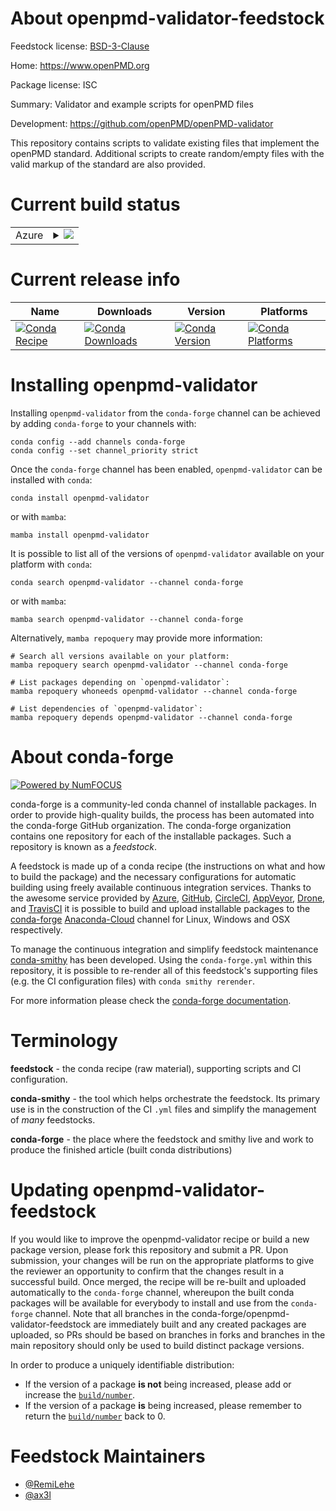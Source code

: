 About openpmd-validator-feedstock
=================================

Feedstock license: [BSD-3-Clause](https://github.com/conda-forge/openpmd-validator-feedstock/blob/main/LICENSE.txt)

Home: https://www.openPMD.org

Package license: ISC

Summary: Validator and example scripts for openPMD files

Development: https://github.com/openPMD/openPMD-validator

This repository contains scripts to validate existing files that
implement the openPMD standard.
Additional scripts to create random/empty files with the valid markup of
the standard are also provided.


Current build status
====================


<table>
    
  <tr>
    <td>Azure</td>
    <td>
      <details>
        <summary>
          <a href="https://dev.azure.com/conda-forge/feedstock-builds/_build/latest?definitionId=19386&branchName=main">
            <img src="https://dev.azure.com/conda-forge/feedstock-builds/_apis/build/status/openpmd-validator-feedstock?branchName=main">
          </a>
        </summary>
        <table>
          <thead><tr><th>Variant</th><th>Status</th></tr></thead>
          <tbody><tr>
              <td>linux_64_python3.10.____cpython</td>
              <td>
                <a href="https://dev.azure.com/conda-forge/feedstock-builds/_build/latest?definitionId=19386&branchName=main">
                  <img src="https://dev.azure.com/conda-forge/feedstock-builds/_apis/build/status/openpmd-validator-feedstock?branchName=main&jobName=linux&configuration=linux%20linux_64_python3.10.____cpython" alt="variant">
                </a>
              </td>
            </tr><tr>
              <td>linux_64_python3.8.____cpython</td>
              <td>
                <a href="https://dev.azure.com/conda-forge/feedstock-builds/_build/latest?definitionId=19386&branchName=main">
                  <img src="https://dev.azure.com/conda-forge/feedstock-builds/_apis/build/status/openpmd-validator-feedstock?branchName=main&jobName=linux&configuration=linux%20linux_64_python3.8.____cpython" alt="variant">
                </a>
              </td>
            </tr><tr>
              <td>linux_64_python3.9.____cpython</td>
              <td>
                <a href="https://dev.azure.com/conda-forge/feedstock-builds/_build/latest?definitionId=19386&branchName=main">
                  <img src="https://dev.azure.com/conda-forge/feedstock-builds/_apis/build/status/openpmd-validator-feedstock?branchName=main&jobName=linux&configuration=linux%20linux_64_python3.9.____cpython" alt="variant">
                </a>
              </td>
            </tr><tr>
              <td>osx_64_python3.10.____cpython</td>
              <td>
                <a href="https://dev.azure.com/conda-forge/feedstock-builds/_build/latest?definitionId=19386&branchName=main">
                  <img src="https://dev.azure.com/conda-forge/feedstock-builds/_apis/build/status/openpmd-validator-feedstock?branchName=main&jobName=osx&configuration=osx%20osx_64_python3.10.____cpython" alt="variant">
                </a>
              </td>
            </tr><tr>
              <td>osx_64_python3.8.____cpython</td>
              <td>
                <a href="https://dev.azure.com/conda-forge/feedstock-builds/_build/latest?definitionId=19386&branchName=main">
                  <img src="https://dev.azure.com/conda-forge/feedstock-builds/_apis/build/status/openpmd-validator-feedstock?branchName=main&jobName=osx&configuration=osx%20osx_64_python3.8.____cpython" alt="variant">
                </a>
              </td>
            </tr><tr>
              <td>osx_64_python3.9.____cpython</td>
              <td>
                <a href="https://dev.azure.com/conda-forge/feedstock-builds/_build/latest?definitionId=19386&branchName=main">
                  <img src="https://dev.azure.com/conda-forge/feedstock-builds/_apis/build/status/openpmd-validator-feedstock?branchName=main&jobName=osx&configuration=osx%20osx_64_python3.9.____cpython" alt="variant">
                </a>
              </td>
            </tr><tr>
              <td>win_64_python3.10.____cpython</td>
              <td>
                <a href="https://dev.azure.com/conda-forge/feedstock-builds/_build/latest?definitionId=19386&branchName=main">
                  <img src="https://dev.azure.com/conda-forge/feedstock-builds/_apis/build/status/openpmd-validator-feedstock?branchName=main&jobName=win&configuration=win%20win_64_python3.10.____cpython" alt="variant">
                </a>
              </td>
            </tr><tr>
              <td>win_64_python3.8.____cpython</td>
              <td>
                <a href="https://dev.azure.com/conda-forge/feedstock-builds/_build/latest?definitionId=19386&branchName=main">
                  <img src="https://dev.azure.com/conda-forge/feedstock-builds/_apis/build/status/openpmd-validator-feedstock?branchName=main&jobName=win&configuration=win%20win_64_python3.8.____cpython" alt="variant">
                </a>
              </td>
            </tr><tr>
              <td>win_64_python3.9.____cpython</td>
              <td>
                <a href="https://dev.azure.com/conda-forge/feedstock-builds/_build/latest?definitionId=19386&branchName=main">
                  <img src="https://dev.azure.com/conda-forge/feedstock-builds/_apis/build/status/openpmd-validator-feedstock?branchName=main&jobName=win&configuration=win%20win_64_python3.9.____cpython" alt="variant">
                </a>
              </td>
            </tr>
          </tbody>
        </table>
      </details>
    </td>
  </tr>
</table>

Current release info
====================

| Name | Downloads | Version | Platforms |
| --- | --- | --- | --- |
| [![Conda Recipe](https://img.shields.io/badge/recipe-openpmd--validator-green.svg)](https://anaconda.org/conda-forge/openpmd-validator) | [![Conda Downloads](https://img.shields.io/conda/dn/conda-forge/openpmd-validator.svg)](https://anaconda.org/conda-forge/openpmd-validator) | [![Conda Version](https://img.shields.io/conda/vn/conda-forge/openpmd-validator.svg)](https://anaconda.org/conda-forge/openpmd-validator) | [![Conda Platforms](https://img.shields.io/conda/pn/conda-forge/openpmd-validator.svg)](https://anaconda.org/conda-forge/openpmd-validator) |

Installing openpmd-validator
============================

Installing `openpmd-validator` from the `conda-forge` channel can be achieved by adding `conda-forge` to your channels with:

```
conda config --add channels conda-forge
conda config --set channel_priority strict
```

Once the `conda-forge` channel has been enabled, `openpmd-validator` can be installed with `conda`:

```
conda install openpmd-validator
```

or with `mamba`:

```
mamba install openpmd-validator
```

It is possible to list all of the versions of `openpmd-validator` available on your platform with `conda`:

```
conda search openpmd-validator --channel conda-forge
```

or with `mamba`:

```
mamba search openpmd-validator --channel conda-forge
```

Alternatively, `mamba repoquery` may provide more information:

```
# Search all versions available on your platform:
mamba repoquery search openpmd-validator --channel conda-forge

# List packages depending on `openpmd-validator`:
mamba repoquery whoneeds openpmd-validator --channel conda-forge

# List dependencies of `openpmd-validator`:
mamba repoquery depends openpmd-validator --channel conda-forge
```


About conda-forge
=================

[![Powered by
NumFOCUS](https://img.shields.io/badge/powered%20by-NumFOCUS-orange.svg?style=flat&colorA=E1523D&colorB=007D8A)](https://numfocus.org)

conda-forge is a community-led conda channel of installable packages.
In order to provide high-quality builds, the process has been automated into the
conda-forge GitHub organization. The conda-forge organization contains one repository
for each of the installable packages. Such a repository is known as a *feedstock*.

A feedstock is made up of a conda recipe (the instructions on what and how to build
the package) and the necessary configurations for automatic building using freely
available continuous integration services. Thanks to the awesome service provided by
[Azure](https://azure.microsoft.com/en-us/services/devops/), [GitHub](https://github.com/),
[CircleCI](https://circleci.com/), [AppVeyor](https://www.appveyor.com/),
[Drone](https://cloud.drone.io/welcome), and [TravisCI](https://travis-ci.com/)
it is possible to build and upload installable packages to the
[conda-forge](https://anaconda.org/conda-forge) [Anaconda-Cloud](https://anaconda.org/)
channel for Linux, Windows and OSX respectively.

To manage the continuous integration and simplify feedstock maintenance
[conda-smithy](https://github.com/conda-forge/conda-smithy) has been developed.
Using the ``conda-forge.yml`` within this repository, it is possible to re-render all of
this feedstock's supporting files (e.g. the CI configuration files) with ``conda smithy rerender``.

For more information please check the [conda-forge documentation](https://conda-forge.org/docs/).

Terminology
===========

**feedstock** - the conda recipe (raw material), supporting scripts and CI configuration.

**conda-smithy** - the tool which helps orchestrate the feedstock.
                   Its primary use is in the construction of the CI ``.yml`` files
                   and simplify the management of *many* feedstocks.

**conda-forge** - the place where the feedstock and smithy live and work to
                  produce the finished article (built conda distributions)


Updating openpmd-validator-feedstock
====================================

If you would like to improve the openpmd-validator recipe or build a new
package version, please fork this repository and submit a PR. Upon submission,
your changes will be run on the appropriate platforms to give the reviewer an
opportunity to confirm that the changes result in a successful build. Once
merged, the recipe will be re-built and uploaded automatically to the
`conda-forge` channel, whereupon the built conda packages will be available for
everybody to install and use from the `conda-forge` channel.
Note that all branches in the conda-forge/openpmd-validator-feedstock are
immediately built and any created packages are uploaded, so PRs should be based
on branches in forks and branches in the main repository should only be used to
build distinct package versions.

In order to produce a uniquely identifiable distribution:
 * If the version of a package **is not** being increased, please add or increase
   the [``build/number``](https://docs.conda.io/projects/conda-build/en/latest/resources/define-metadata.html#build-number-and-string).
 * If the version of a package **is** being increased, please remember to return
   the [``build/number``](https://docs.conda.io/projects/conda-build/en/latest/resources/define-metadata.html#build-number-and-string)
   back to 0.

Feedstock Maintainers
=====================

* [@RemiLehe](https://github.com/RemiLehe/)
* [@ax3l](https://github.com/ax3l/)

